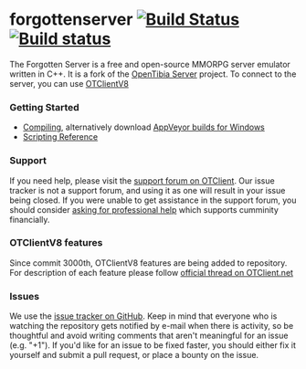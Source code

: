 forgottenserver [![Build Status](https://travis-ci.org/otland/forgottenserver.svg?branch=master)](https://travis-ci.org/otland/forgottenserver "Travis CI status") [![Build status](https://ci.appveyor.com/api/projects/status/599x38f3a0luessl?svg=true)](https://ci.appveyor.com/project/otland/forgottenserver "Download builds for Windows")
===============

The Forgotten Server is a free and open-source MMORPG server emulator written in C++. It is a fork of the [OpenTibia Server](https://github.com/otland/theforgottenserver) project. To connect to the server, you can use [OTClientV8](https://github.com/OTCv8/otclientv8)

### Getting Started

* [Compiling](https://github.com/otland/forgottenserver/wiki/Compiling), alternatively download [AppVeyor builds for Windows](https://ci.appveyor.com/project/otland/forgottenserver)
* [Scripting Reference](https://github.com/otland/forgottenserver/wiki/Script-Interface)

### Support

If you need help, please visit the [support forum on OTClient](http://otclient.net/forumdisplay.php?fid=4). Our issue tracker is not a support forum, and using it as one will result in your issue being closed. If you were unable to get assistance in the support forum, you should consider [asking for professional help](http://otclient.net/forumdisplay.php?fid=29) which supports cumminity financially.

### OTClientV8 features

Since commit 3000th, OTClientV8 features are being added to repository. For description of each feature please follow [official thread on OTClient.net](http://otclient.net/showthread.php?tid=303)

### Issues

We use the [issue tracker on GitHub](https://github.com/OTCv8/forgottenserver/issues). Keep in mind that everyone who is watching the repository gets notified by e-mail when there is activity, so be thoughtful and avoid writing comments that aren't meaningful for an issue (e.g. "+1"). If you'd like for an issue to be fixed faster, you should either fix it yourself and submit a pull request, or place a bounty on the issue.
